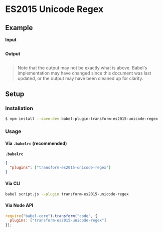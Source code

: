 # ES2015 Unicode Regex

## Example

**Input**

```js
```

**Output**

```js
```

> Note that the output may not be exactly what is above. Babel's implementation
> may have changed since this document was last updated, or the output may have
> been cleaned up for clarity.

## Setup

### Installation

```sh
$ npm install --save-dev babel-plugin-transform-es2015-unicode-regex
```

### Usage

#### Via `.babelrc` (recommended)

**`.babelrc`**

```json
{
  "plugins": ["transform-es2015-unicode-regex"]
}
```

#### Via CLI

```sh
babel script.js --plugin transform-es2015-unicode-regex
```

#### Via Node API

```js
require("babel-core").transform("code", {
  plugins: ["transform-es2015-unicode-regex"]
});
```
